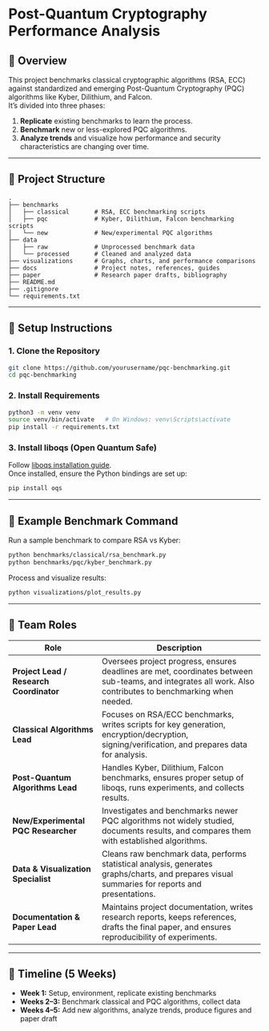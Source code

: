 # Post-Quantum Cryptography Performance Analysis

## 📌 Overview  
This project benchmarks classical cryptographic algorithms (RSA, ECC) against standardized and emerging Post-Quantum Cryptography (PQC) algorithms like Kyber, Dilithium, and Falcon.  
It’s divided into three phases:
1. **Replicate** existing benchmarks to learn the process.  
2. **Benchmark** new or less-explored PQC algorithms.  
3. **Analyze trends** and visualize how performance and security characteristics are changing over time.

---

## 🧠 Project Structure
```
.
├── benchmarks
│   ├── classical       # RSA, ECC benchmarking scripts
│   ├── pqc             # Kyber, Dilithium, Falcon benchmarking scripts
│   └── new             # New/experimental PQC algorithms
├── data
│   ├── raw             # Unprocessed benchmark data
│   └── processed       # Cleaned and analyzed data
├── visualizations      # Graphs, charts, and performance comparisons
├── docs                # Project notes, references, guides
├── paper               # Research paper drafts, bibliography
├── README.md
├── .gitignore
└── requirements.txt
```

---

## 🧰 Setup Instructions

### 1. Clone the Repository
```bash
git clone https://github.com/yourusername/pqc-benchmarking.git
cd pqc-benchmarking
```

### 2. Install Requirements
```bash
python3 -m venv venv
source venv/bin/activate   # On Windows: venv\Scripts\activate
pip install -r requirements.txt
```

### 3. Install liboqs (Open Quantum Safe)
Follow [liboqs installation guide](https://github.com/open-quantum-safe/liboqs).  
Once installed, ensure the Python bindings are set up:
```bash
pip install oqs
```

---

## 🧪 Example Benchmark Command

Run a sample benchmark to compare RSA vs Kyber:
```bash
python benchmarks/classical/rsa_benchmark.py
python benchmarks/pqc/kyber_benchmark.py
```

Process and visualize results:
```bash
python visualizations/plot_results.py
```

---
## 👥 Team Roles


| Role | Description |
|------|-------------|
| **Project Lead / Research Coordinator** | Oversees project progress, ensures deadlines are met, coordinates between sub-teams, and integrates all work. Also contributes to benchmarking when needed. |
| **Classical Algorithms Lead** | Focuses on RSA/ECC benchmarks, writes scripts for key generation, encryption/decryption, signing/verification, and prepares data for analysis. |
| **Post-Quantum Algorithms Lead** | Handles Kyber, Dilithium, Falcon benchmarks, ensures proper setup of liboqs, runs experiments, and collects results. |
| **New/Experimental PQC Researcher** | Investigates and benchmarks newer PQC algorithms not widely studied, documents results, and compares them with established algorithms. |
| **Data & Visualization Specialist** | Cleans raw benchmark data, performs statistical analysis, generates graphs/charts, and prepares visual summaries for reports and presentations. |
| **Documentation & Paper Lead** | Maintains project documentation, writes research reports, keeps references, drafts the final paper, and ensures reproducibility of experiments. |

---

## 📅 Timeline (5 Weeks)
- **Week 1:** Setup, environment, replicate existing benchmarks  
- **Weeks 2–3:** Benchmark classical and PQC algorithms, collect data  
- **Weeks 4–5:** Add new algorithms, analyze trends, produce figures and paper draft

